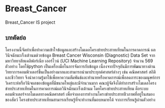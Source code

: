 # Breast_Cancer
Breast_Cancer IS project
## บทคัดย่อ
โครงงานนี้จัดทำเพื่อทำความเข้าใจข้อมูลและสร้างโมเดลโครงข่ายประสาทเทียมในการคาดการณ์ ผลวินิจฉัยมะเร็งเต้านมด้วยข้อมูล  Breast Cancer Wisconsin (Diagnostic) Data Set จากมหาวิทยาลัยแคลิฟอร์เนีย เออร์ไวน์ (UCI Machine Learning Repository) จำนวน 569 ตัวอย่าง โดยใช้python เป็นเครื่องมือในการจัดการกับข้อมูล เนื่องจากปัจจุบันมีการพัฒนาทางด้านวิทยาการคอมพิวเตอร์ขึ้นเป็นอย่างมากและสามารถนำมาประยุกต์ศาสตร์ต่างๆ เช่น คณิตศาสตร์ สถิติ และชีววิทยา จึงนำความรู้มาใช้เพื่อหาความสัมพันธ์และทำนายหรือคาดการณ์เพื่อลดภาระของมนุษย์การวิเคราะห์หรือวินิจผลของข้อมูลที่มีขนาดใหญ่และมีจำนวนมาก คณะผู้จัดจึงได้ทำการสร้างโมเดลโครงข่ายประสาทเทียมในการคาดการณ์ผลวินิจฉัยมะเร็งเต้านม โดยโครงข่ายประสาทเทียม คือระบบคอมพิวเตอร์จากโมเดลทางคณิตศาสตร์ เพื่อจำลองการทำงานโครงข่ายประสาทชีวภาพที่อยู่ในสมองของสัตว์ โครงข่ายประสาทเทียมสามารถเรียนรู้ที่จะทำงานที่มอบหมายได้ จากการเรียนรู้ผ่านตัวอย่าง 
